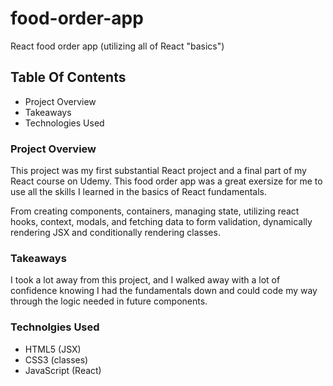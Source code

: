 # food-order-app
React food order app (utilizing all of React "basics")

## Table Of Contents

* Project Overview
* Takeaways
* Technologies Used

### Project Overview

This project was my first substantial React project and a final part of my React course on Udemy. This food order app was a great exersize for me to use all the skills I learned in the basics of React fundamentals. 

From creating components, containers, managing state, utilizing react hooks, context, modals, and fetching data to form validation, dynamically rendering JSX and conditionally rendering classes.

### Takeaways

I took a lot away from this project, and I walked away with a lot of confidence knowing I had the fundamentals down and could code my way through the logic needed in future components.

### Technolgies Used

* HTML5 (JSX)
* CSS3 (classes)
* JavaScript (React)